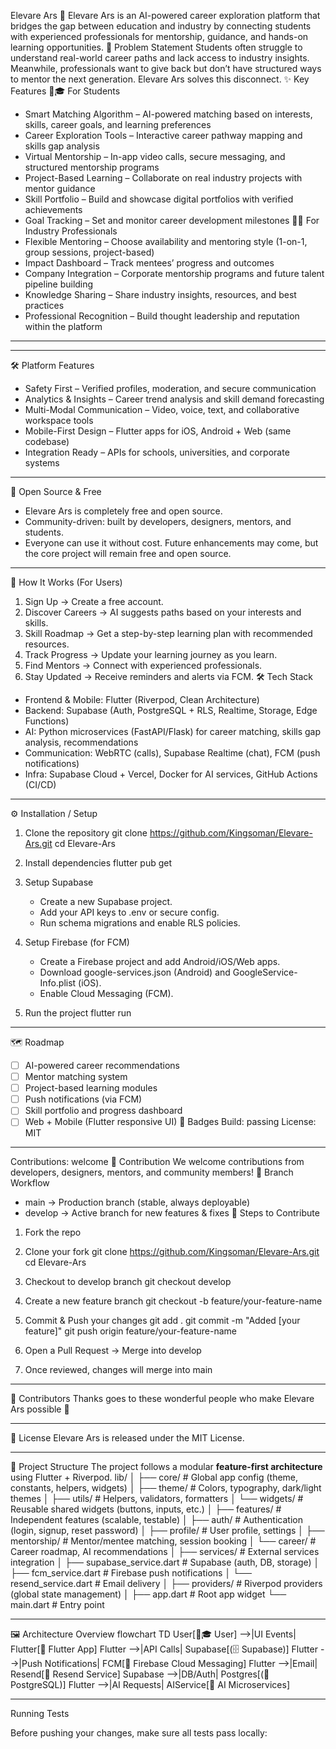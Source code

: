 Elevare Ars 🚀
Elevare Ars is an AI-powered career exploration platform that bridges the gap between education and industry by connecting students with experienced professionals for mentorship, guidance, and hands-on learning opportunities.
🎯 Problem Statement
Students often struggle to understand real-world career paths and lack access to industry insights. Meanwhile, professionals want to give back but don’t have structured ways to mentor the next generation. Elevare Ars solves this disconnect.
✨ Key Features
👩🎓 For Students
- Smart Matching Algorithm – AI-powered matching based on interests, skills, career goals, and learning preferences
- Career Exploration Tools – Interactive career pathway mapping and skills gap analysis
- Virtual Mentorship – In-app video calls, secure messaging, and structured mentorship programs
- Project-Based Learning – Collaborate on real industry projects with mentor guidance
- Skill Portfolio – Build and showcase digital portfolios with verified achievements
- Goal Tracking – Set and monitor career development milestones
👨🏫 For Industry Professionals
- Flexible Mentoring – Choose availability and mentoring style (1-on-1, group sessions, project-based)
- Impact Dashboard – Track mentees’ progress and outcomes
- Company Integration – Corporate mentorship programs and future talent pipeline building
- Knowledge Sharing – Share industry insights, resources, and best practices
- Professional Recognition – Build thought leadership and reputation within the platform

-----------

----


🛠 Platform Features
- Safety First – Verified profiles, moderation, and secure communication
- Analytics & Insights – Career trend analysis and skill demand forecasting
- Multi-Modal Communication – Video, voice, text, and collaborative workspace tools
- Mobile-First Design – Flutter apps for iOS, Android + Web (same codebase)
- Integration Ready – APIs for schools, universities, and corporate systems


---------


👐 Open Source & Free
- Elevare Ars is completely free and open source.
- Community-driven: built by developers, designers, mentors, and students.
- Everyone can use it without cost.
Future enhancements may come, but the core project will remain free and open source.




----------



🚀 How It Works (For Users)
1. Sign Up → Create a free account.
2. Discover Careers → AI suggests paths based on your interests and skills.
3. Skill Roadmap → Get a step-by-step learning plan with recommended resources.
4. Track Progress → Update your learning journey as you learn.
5. Find Mentors → Connect with experienced professionals.
6. Stay Updated → Receive reminders and alerts via FCM.
🛠 Tech Stack
- Frontend & Mobile: Flutter (Riverpod, Clean Architecture)
- Backend: Supabase (Auth, PostgreSQL + RLS, Realtime, Storage, Edge Functions)
- AI: Python microservices (FastAPI/Flask) for career matching, skills gap analysis, recommendations
- Communication: WebRTC (calls), Supabase Realtime (chat), FCM (push notifications)
- Infra: Supabase Cloud + Vercel, Docker for AI services, GitHub Actions (CI/CD)


--------


⚙️ Installation / Setup
1. Clone the repository
   git clone https://github.com/Kingsoman/Elevare-Ars.git
   cd Elevare-Ars

2. Install dependencies
   flutter pub get

3. Setup Supabase
   - Create a new Supabase project.
   - Add your API keys to .env or secure config.
   - Run schema migrations and enable RLS policies.

4. Setup Firebase (for FCM)
   - Create a Firebase project and add Android/iOS/Web apps.
   - Download google-services.json (Android) and GoogleService-Info.plist (iOS).
   - Enable Cloud Messaging (FCM).

5. Run the project
   flutter run



-------------

🗺 Roadmap
- [ ] AI-powered career recommendations
- [ ] Mentor matching system
- [ ] Project-based learning modules
- [ ] Push notifications (via FCM)
- [ ] Skill portfolio and progress dashboard
- [ ] Web + Mobile (Flutter responsive UI)
📛 Badges
Build: passing
License: MIT

-----------


Contributions: welcome
🤝 Contribution
We welcome contributions from developers, designers, mentors, and community members!
🔄 Branch Workflow
- main → Production branch (stable, always deployable)
- develop → Active branch for new features & fixes
📌 Steps to Contribute
1. Fork the repo
2. Clone your fork
   git clone https://github.com/Kingsoman/Elevare-Ars.git
   cd Elevare-Ars

3. Checkout to develop branch
   git checkout develop

4. Create a new feature branch
   git checkout -b feature/your-feature-name

5. Commit & Push your changes
   git add .
   git commit -m "Added [your feature]"
   git push origin feature/your-feature-name

6. Open a Pull Request → Merge into develop
7. Once reviewed, changes will merge into main

-------

👥 Contributors
Thanks goes to these wonderful people who make Elevare Ars possible 💜

-------

📜 License
Elevare Ars is released under the MIT License.


-------



📂 Project Structure
The project follows a modular <strong>feature-first architecture</strong> using Flutter + Riverpod.
lib/
│
├── core/               # Global app config (theme, constants, helpers, widgets)
│   ├── theme/          # Colors, typography, dark/light themes
│   ├── utils/          # Helpers, validators, formatters
│   └── widgets/        # Reusable shared widgets (buttons, inputs, etc.)
│
├── features/           # Independent features (scalable, testable)
│   ├── auth/           # Authentication (login, signup, reset password)
│   ├── profile/        # User profile, settings
│   ├── mentorship/     # Mentor/mentee matching, session booking
│   └── career/         # Career roadmap, AI recommendations
│
├── services/           # External services integration
│   ├── supabase_service.dart  # Supabase (auth, DB, storage)
│   ├── fcm_service.dart       # Firebase push notifications
│   └── resend_service.dart    # Email delivery
│
├── providers/          # Riverpod providers (global state management)
│
├── app.dart            # Root app widget
└── main.dart           # Entry point



---------



🖼 Architecture Overview
flowchart TD
  User[👩🎓 User] -->|UI Events| Flutter[📱 Flutter App]
  Flutter -->|API Calls| Supabase[(🗄 Supabase)]
  Flutter -->|Push Notifications| FCM[📢 Firebase Cloud Messaging]
  Flutter -->|Email| Resend[📧 Resend Service]
  Supabase -->|DB/Auth| Postgres[(🐘 PostgreSQL)]
  Flutter -->|AI Requests| AIService[🤖 AI Microservices]

---------

Running Tests

Before pushing your changes, make sure all tests pass locally:
